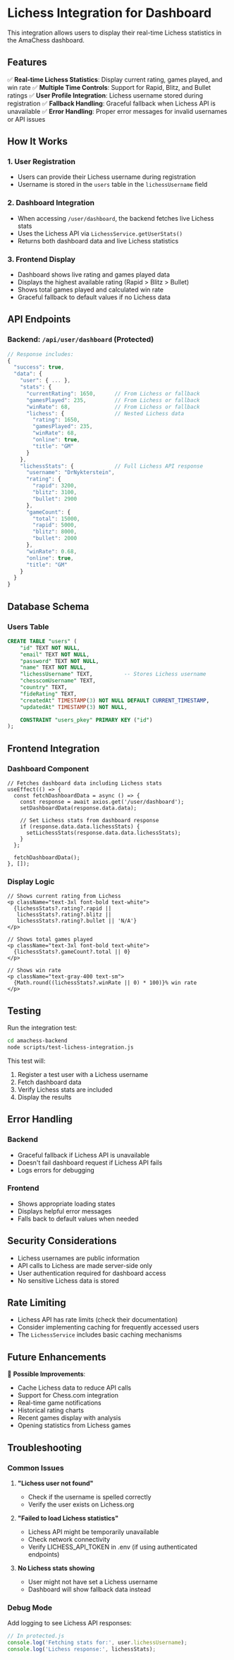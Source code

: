 # Lichess Integration for Dashboard

This integration allows users to display their real-time Lichess statistics in the AmaChess dashboard.

## Features

✅ **Real-time Lichess Statistics**: Display current rating, games played, and win rate
✅ **Multiple Time Controls**: Support for Rapid, Blitz, and Bullet ratings
✅ **User Profile Integration**: Lichess username stored during registration
✅ **Fallback Handling**: Graceful fallback when Lichess API is unavailable
✅ **Error Handling**: Proper error messages for invalid usernames or API issues

## How It Works

### 1. User Registration
- Users can provide their Lichess username during registration
- Username is stored in the `users` table in the `lichessUsername` field

### 2. Dashboard Integration
- When accessing `/user/dashboard`, the backend fetches live Lichess stats
- Uses the Lichess API via `LichessService.getUserStats()`
- Returns both dashboard data and live Lichess statistics

### 3. Frontend Display
- Dashboard shows live rating and games played data
- Displays the highest available rating (Rapid > Blitz > Bullet)
- Shows total games played and calculated win rate
- Graceful fallback to default values if no Lichess data

## API Endpoints

### Backend: `/api/user/dashboard` (Protected)
```javascript
// Response includes:
{
  "success": true,
  "data": {
    "user": { ... },
    "stats": {
      "currentRating": 1650,      // From Lichess or fallback
      "gamesPlayed": 235,         // From Lichess or fallback
      "winRate": 68,              // From Lichess or fallback
      "lichess": {                // Nested Lichess data
        "rating": 1650,
        "gamesPlayed": 235,
        "winRate": 68,
        "online": true,
        "title": "GM"
      }
    },
    "lichessStats": {             // Full Lichess API response
      "username": "DrNykterstein",
      "rating": {
        "rapid": 3200,
        "blitz": 3100,
        "bullet": 2900
      },
      "gameCount": {
        "total": 15000,
        "rapid": 5000,
        "blitz": 8000,
        "bullet": 2000
      },
      "winRate": 0.68,
      "online": true,
      "title": "GM"
    }
  }
}
```

## Database Schema

### Users Table
```sql
CREATE TABLE "users" (
    "id" TEXT NOT NULL,
    "email" TEXT NOT NULL,
    "password" TEXT NOT NULL,
    "name" TEXT NOT NULL,
    "lichessUsername" TEXT,          -- Stores Lichess username
    "chesscomUsername" TEXT,
    "country" TEXT,
    "fideRating" TEXT,
    "createdAt" TIMESTAMP(3) NOT NULL DEFAULT CURRENT_TIMESTAMP,
    "updatedAt" TIMESTAMP(3) NOT NULL,

    CONSTRAINT "users_pkey" PRIMARY KEY ("id")
);
```

## Frontend Integration

### Dashboard Component
```tsx
// Fetches dashboard data including Lichess stats
useEffect(() => {
  const fetchDashboardData = async () => {
    const response = await axios.get('/user/dashboard');
    setDashboardData(response.data.data);
    
    // Set Lichess stats from dashboard response
    if (response.data.data.lichessStats) {
      setLichessStats(response.data.data.lichessStats);
    }
  };
  
  fetchDashboardData();
}, []);
```

### Display Logic
```tsx
// Shows current rating from Lichess
<p className="text-3xl font-bold text-white">
  {lichessStats?.rating?.rapid || 
   lichessStats?.rating?.blitz || 
   lichessStats?.rating?.bullet || 'N/A'}
</p>

// Shows total games played
<p className="text-3xl font-bold text-white">
  {lichessStats?.gameCount?.total || 0}
</p>

// Shows win rate
<p className="text-gray-400 text-sm">
  {Math.round((lichessStats?.winRate || 0) * 100)}% win rate
</p>
```

## Testing

Run the integration test:
```bash
cd amachess-backend
node scripts/test-lichess-integration.js
```

This test will:
1. Register a test user with a Lichess username
2. Fetch dashboard data 
3. Verify Lichess stats are included
4. Display the results

## Error Handling

### Backend
- Graceful fallback if Lichess API is unavailable
- Doesn't fail dashboard request if Lichess API fails
- Logs errors for debugging

### Frontend
- Shows appropriate loading states
- Displays helpful error messages
- Falls back to default values when needed

## Security Considerations

- Lichess usernames are public information
- API calls to Lichess are made server-side only
- User authentication required for dashboard access
- No sensitive Lichess data is stored

## Rate Limiting

- Lichess API has rate limits (check their documentation)
- Consider implementing caching for frequently accessed users
- The `LichessService` includes basic caching mechanisms

## Future Enhancements

🔮 **Possible Improvements**:
- Cache Lichess data to reduce API calls
- Support for Chess.com integration
- Real-time game notifications
- Historical rating charts
- Recent games display with analysis
- Opening statistics from Lichess games

## Troubleshooting

### Common Issues

1. **"Lichess user not found"**
   - Check if the username is spelled correctly
   - Verify the user exists on Lichess.org

2. **"Failed to load Lichess statistics"**
   - Lichess API might be temporarily unavailable
   - Check network connectivity
   - Verify LICHESS_API_TOKEN in .env (if using authenticated endpoints)

3. **No Lichess stats showing**
   - User might not have set a Lichess username
   - Dashboard will show fallback data instead

### Debug Mode
Add logging to see Lichess API responses:
```javascript
// In protected.js
console.log('Fetching stats for:', user.lichessUsername);
console.log('Lichess response:', lichessStats);
```
